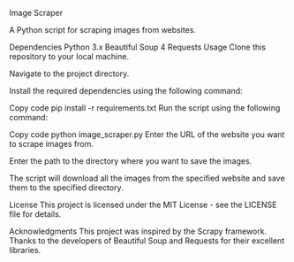 Image Scraper

A Python script for scraping images from websites.

Dependencies
Python 3.x
Beautiful Soup 4
Requests
Usage
Clone this repository to your local machine.

Navigate to the project directory.

Install the required dependencies using the following command:

Copy code
pip install -r requirements.txt
Run the script using the following command:

Copy code
python image_scraper.py
Enter the URL of the website you want to scrape images from.

Enter the path to the directory where you want to save the images.

The script will download all the images from the specified website and save them to the specified directory.

License
This project is licensed under the MIT License - see the LICENSE file for details.

Acknowledgments
This project was inspired by the Scrapy framework.
Thanks to the developers of Beautiful Soup and Requests for their excellent libraries.
